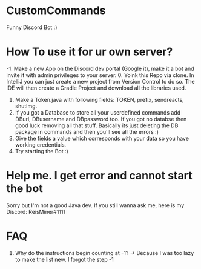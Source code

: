 # CustomCommands
Funny Discord Bot :)

# How To use it for ur own server?
-1. Make a new App on the Discord dev portal (Google it), make it a bot and invite it with admin privileges to your server.
0. Yoink this Repo via clone. In IntelliJ you can just create a new project from Version Control to do so. The IDE will then create a Gradle Project and download all the libraries used.
1. Make a Token.java with following fields: TOKEN, prefix, sendreacts, shutImg.
2. If you got a Database to store all your userdefined commands add DBurl, DBusername and DBpassword too. If you got no databse then good luck removing all that stuff. Basically its just deleting the DB package in commands and then you'll see all the errors :)
3. Give the fields a value which corresponds with your data so you have working credentials.
4. Try starting the Bot :)

# Help me. I get error and cannot start the bot
Sorry but I'm not a good Java dev. If you still wanna ask me, here is my Discord: ReisMiner#1111

# FAQ
1. Why do the instructions begin counting at -1? -> Because I was too lazy to make the list new. I forgot the step -1
    
